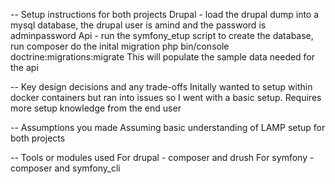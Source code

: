 -- Setup instructions for both projects
Drupal - load the drupal dump into a mysql database, the drupal user is amind and the password is adminpassword
Api - run the symfony_etup script to create the database, run composer do the inital migration
php bin/console doctrine:migrations:migrate
This will populate the sample data needed for the api

-- Key design decisions and any trade-offs
Initally wanted to setup within docker containers but ran into issues so I went with a basic setup.
Requires more setup knowledge from the end user

-- Assumptions you made
Assuming basic understanding of LAMP setup for both projects

-- Tools or modules used
For drupal - composer and drush 
For symfony - composer and symfony_cli